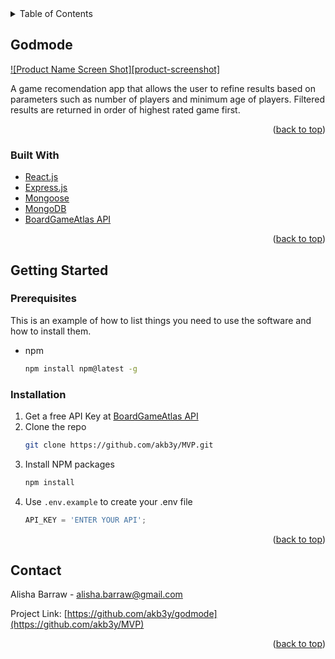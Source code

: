 <!-- TABLE OF CONTENTS -->
<details>
  <summary>Table of Contents</summary>
  <ol>
    <li>
      <a href="#godmode">About The Project</a>
      <ul>
        <li><a href="#built-with">Built With</a></li>
      </ul>
    </li>
    <li>
      <a href="#getting-started">Getting Started</a>
      <ul>
        <li><a href="#prerequisites">Prerequisites</a></li>
        <li><a href="#installation">Installation</a></li>
      </ul>
    </li>
    <li><a href="#usage">Usage</a></li>
    <li><a href="#contact">Contact</a></li>
  </ol>
</details>



<!-- ABOUT THE PROJECT -->
## Godmode

[![Product Name Screen Shot][product-screenshot]](https://example.com)

A game recomendation app that allows the user to refine results based on parameters such as number of players and minimum age of players.  Filtered results are returned in order of highest rated game first.

<p align="right">(<a href="#top">back to top</a>)</p>



### Built With

* [React.js](https://reactjs.org/)
* [Express.js](https://expressjs.com/)
* [Mongoose](https://mongoosejs.com/docs/)
* [MongoDB](https://www.mongodb.com/docs/)
* [BoardGameAtlas API](https://www.boardgameatlas.com/api/docs)

<p align="right">(<a href="#top">back to top</a>)</p>



<!-- GETTING STARTED -->
## Getting Started

### Prerequisites

This is an example of how to list things you need to use the software and how to install them.
* npm
  ```sh
  npm install npm@latest -g
  ```

### Installation

1. Get a free API Key at [BoardGameAtlas API](https://www.boardgameatlas.com/api/docs)
2. Clone the repo
   ```sh
   git clone https://github.com/akb3y/MVP.git
   ```
3. Install NPM packages
   ```sh
   npm install
   ```
4. Use `.env.example` to create your .env file
   ```js
   API_KEY = 'ENTER YOUR API';
   ```

<p align="right">(<a href="#top">back to top</a>)</p>


<!-- CONTACT -->
## Contact

Alisha Barraw - alisha.barraw@gmail.com

Project Link: [https://github.com/akb3y/godmode](https://github.com/akb3y/MVP)

<p align="right">(<a href="#top">back to top</a>)</p>
